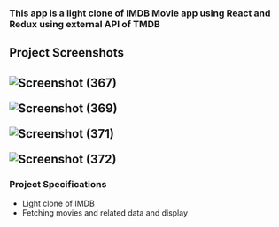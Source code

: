 <h3>This app is a light clone of IMDB Movie app using React and Redux using external API of TMDB</h3>


<h2>Project Screenshots<h2>

![Screenshot (367)](https://user-images.githubusercontent.com/63305945/97211558-37707a80-17e5-11eb-8a9d-111d2cf543cb.png)

![Screenshot (369)](https://user-images.githubusercontent.com/63305945/97211583-3dfef200-17e5-11eb-9b31-4cc647b9cd06.png)

![Screenshot (371)](https://user-images.githubusercontent.com/63305945/97211595-435c3c80-17e5-11eb-844b-60c96ba2b2f9.png)

![Screenshot (372)](https://user-images.githubusercontent.com/63305945/97211600-46572d00-17e5-11eb-9672-5a60e7edfba1.png)



<h3>Project Specifications</h3>

- Light clone of IMDB
- Fetching movies and related data and display

